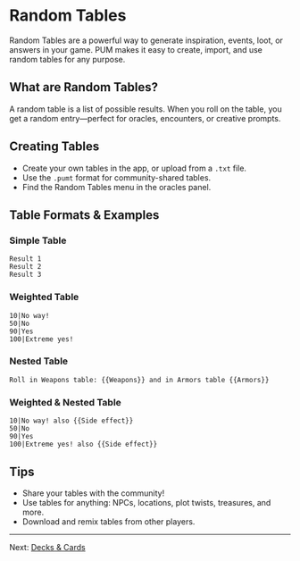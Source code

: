 # Random Tables

Random Tables are a powerful way to generate inspiration, events, loot, or answers in your game. PUM makes it easy to create, import, and use random tables for any purpose.

## What are Random Tables?
A random table is a list of possible results. When you roll on the table, you get a random entry—perfect for oracles, encounters, or creative prompts.

## Creating Tables
- Create your own tables in the app, or upload from a `.txt` file.
- Use the `.pumt` format for community-shared tables.
- Find the Random Tables menu in the oracles panel.

## Table Formats & Examples
### Simple Table
```
Result 1
Result 2
Result 3
```

### Weighted Table
```
10|No way!
50|No
90|Yes
100|Extreme yes!
```

### Nested Table
```
Roll in Weapons table: {{Weapons}} and in Armors table {{Armors}}
```

### Weighted & Nested Table
```
10|No way! also {{Side effect}}
50|No
90|Yes
100|Extreme yes! also {{Side effect}}
```

## Tips
- Share your tables with the community!
- Use tables for anything: NPCs, locations, plot twists, treasures, and more.
- Download and remix tables from other players.

---

Next: [Decks & Cards](decks-cards.md)
